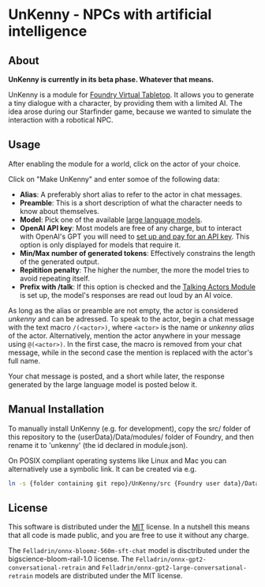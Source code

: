 # UnKenny - NPCs with artificial intelligence

## About

__UnKenny is currently in its beta phase. Whatever that means.__

UnKenny is a module for [Foundry Virtual Tabletop](https://foundryvtt.com/). It allows you to generate a tiny dialogue with a character, by providing them with a limited AI. The idea arose during our Starfinder game, because we wanted to simulate the interaction with a robotical NPC.

## Usage

After enabling the module for a world, click on the actor of your choice.

Click on "Make UnKenny" and enter somoe of the following data: 
* **Alias**: A preferably short alias to refer to the actor in chat messages.
* **Preamble**: This is a short description of what the character needs to know about themselves.
* **Model**: Pick one of the available [large language models](https://en.wikipedia.org/wiki/Large_language_model).
* **OpenAI API key**: Most models are free of any charge, but to interact with OpenAI's GPT you will need to [set up and pay for an API key](https://blog.streamlit.io/beginners-guide-to-openai-api/). This option is only displayed for models that require it.
* **Min/Max number of generated tokens**: Effectively constrains the length of the generated output.
* **Repitition penalty**: The higher the number, the more the model tries to avoid repeating itself.
* **Prefix with /talk**: If this option is checked and the [Talking Actors Module](https://foundryvtt.com/packages/acd-talking-actors) is set up, the model's responses are read out loud by an AI voice.

As long as the alias or preamble are not empty, the actor is considered *unkenny* and can be adressed. To speak to the actor, begin a chat message with the text macro `/(<actor>)`, where `<actor>` is the name or *unkenny alias* of the actor. Alternatively, mention the actor anywhere in your message using `@(<actor>)`. In the first case, the macro is removed from your chat message, while in the second case the mention is replaced with the actor's full name.

Your chat message is posted, and a short while later, the response generated by the large language model is posted below it.

## Manual Installation

To manually install UnKenny (e.g. for development), copy the src/ folder of this repository to the {userData}/Data/modules/ folder of Foundry, and then rename it to 'unkenny' (the id declared in module.json).

On POSIX compliant operating systems like Linux and Mac you can alternatively use a symbolic link. It can be created via e.g.

```bash
ln -s {folder containing git repo}/UnKenny/src {Foundry user data}/Data/modules/unkenny
```

## License

This software is distributed under the [MIT](https://choosealicense.com/licenses/mit/) license. In a nutshell this means that all code is made public, and you are free to use it without any charge.

The `Felladrin/onnx-bloomz-560m-sft-chat` model is disctributed under the bigscience-bloom-rail-1.0 license.
The `Felladrin/onnx-gpt2-conversational-retrain` and `Felladrin/onnx-gpt2-large-conversational-retrain` models are distributed under the MIT license.
